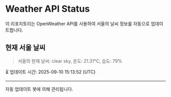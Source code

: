 
# Weather API Status

이 리포지토리는 OpenWeather API를 사용하여 서울의 날씨 정보를 자동으로 업데이트합니다.

## 현재 서울 날씨
> 서울의 현재 날씨: clear sky, 온도: 21.31°C, 습도: 79%

⏳ 업데이트 시간: 2025-09-10 15:13:52 (UTC)

---
자동 업데이트 봇에 의해 관리됩니다.
